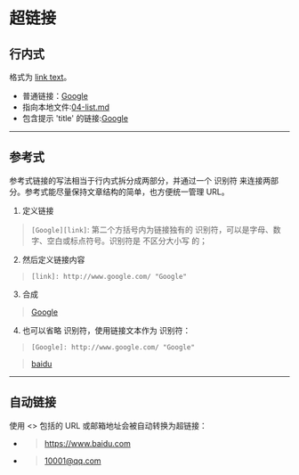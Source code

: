 超链接
====
## 行内式
格式为 [link text](URL 'title text')。
* 普通链接：[Google](http://www.google.com/)
* 指向本地文件:[04-list.md](./04-list.md)
* 包含提示 'title' 的链接:[Google](http://www.google.com/ "Google")

----
## 参考式
参考式链接的写法相当于行内式拆分成两部分，并通过一个 识别符 来连接两部分。参考式能尽量保持文章结构的简单，也方便统一管理 URL。
1. 定义链接
> `[Google][link]`:
第二个方括号内为链接独有的 识别符，可以是字母、数字、空白或标点符号。识别符是 不区分大小写 的；
2. 然后定义链接内容
> `[link]: http://www.google.com/ "Google"`
3. 合成
> [Google][link] 

>[link]:http://www.google.com/ "Google"

4. 也可以省略 识别符，使用链接文本作为 识别符：
>`[Google]: http://www.google.com/ "Google"`

>[baidu]

> [baidu]: http://www.baidu.com/ "baidu"

---
## 自动链接
使用 <> 包括的 URL 或邮箱地址会被自动转换为超链接：
* > <https://www.baidu.com>
* > <10001@qq.com>


